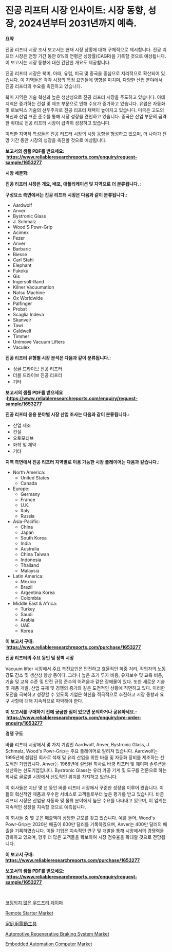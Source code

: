 <p><h1>진공 리프터 시장 인사이트: 시장 동향, 성장, 2024년부터 2031년까지 예측.</h1></p><p><strong>요약</strong></p>
<p><p>진공 리프터 시장 조사 보고서는 현재 시장 상황에 대해 구체적으로 제시합니다. 진공 리프터 시장은 전망 기간 동안 8%의 연평균 성장률(CAGR)을 기록할 것으로 예상됩니다. 이 보고서는 시장 동향에 대한 간단한 개요도 제공합니다.</p><p>진공 리프터 시장은 북미, 아태, 유럽, 미국 및 중국을 중심으로 지리적으로 확산되어 있습니다. 이 지역들은 각각 시장의 특정 요인들에 영향을 미치며, 다양한 산업 분야에서 진공 리프터의 수요를 촉진하고 있습니다.</p><p>북미 지역은 기술 혁신과 높은 생산성으로 진공 리프터 시장을 주도하고 있습니다. 아태 지역은 증가하는 건설 및 제조 부문으로 인해 수요가 증가하고 있습니다. 유럽은 자동화 및 로보틱스 기술의 선두주자로 진공 리프터 채택이 높아지고 있습니다. 미국은 고도의 혁신과 산업 표준 준수를 통해 시장 성장을 견인하고 있습니다. 중국은 산업 부문의 급격한 확대로 진공 리프터 시장이 급격히 성장하고 있습니다.</p><p>이러한 지역적 특성들은 진공 리프터 시장의 시장 동향을 형성하고 있으며, 더 나아가 전망 기간 동안 시장의 성장을 촉진할 것으로 예상됩니다.</p></p>
<p><strong>보고서의 샘플 PDF를 받으세요: &nbsp;<a href="https://www.reliableresearchreports.com/enquiry/request-sample/1653277">https://www.reliableresearchreports.com/enquiry/request-sample/1653277</a></strong></p>
<p><strong>시장 세분화:</strong></p>
<p><strong> 진공 리프터 시장은 개요, 배포, 애플리케이션 및 지역으로 더 분류됩니다. :</strong></p>
<p><strong>구성요소 측면에서는 진공 리프터 시장은 다음과 같이 분류됩니다.:</strong></p>
<p><ul><li>Aardwolf</li><li>Anver</li><li>Bystronic Glass</li><li>J. Schmalz</li><li>Wood'S Powr-Grip</li><li>Acimex</li><li>Fezer</li><li>Anver</li><li>Barbaric</li><li>Biesse</li><li>Carl Stahl</li><li>Elephant</li><li>Fukoku</li><li>Gis</li><li>Ingersoll-Rand</li><li>Kilner Vacuumation</li><li>Natsu Machine</li><li>Ox Worldwide</li><li>Palfinger</li><li>Probst</li><li>Scaglia Indeva</li><li>Skanveir</li><li>Tawi</li><li>Caldwell</li><li>Timmer</li><li>Unimove Vacuum Lifters</li><li>Vaculex</li></ul></p>
<p><strong> 진공 리프터 유형별 시장 분석은 다음과 같이 분류됩니다.:</strong></p>
<p><ul><li>싱글 드라이브 진공 리프터</li><li>더블 드라이브 진공 리프터</li><li>기타</li></ul></p>
<p><strong>보고서의 샘플 PDF를 받으세요 :<a href="https://www.reliableresearchreports.com/enquiry/request-sample/1653277">https://www.reliableresearchreports.com/enquiry/request-sample/1653277</a></strong></p>
<p><strong> 진공 리프터 응용 분야별 시장 산업 조사는 다음과 같이 분류됩니다.:</strong></p>
<p><ul><li>산업 제조</li><li>건설</li><li>오토모티브</li><li>화학 및 제약</li><li>기타</li></ul></p>
<p><strong>지역 측면에서 진공 리프터 지역별로 이용 가능한 시장 플레이어는 다음과 같습니다.:</strong></p>
<p><ul>
    <li>
        North America:
        <ul>
            <li>United States</li>
            <li>Canada</li>
        </ul>
    </li>
    <li>
        Europe:
        <ul>
            <li>Germany</li>
            <li>France</li>
            <li>U.K.</li>
            <li>Italy</li>
            <li>Russia</li>
        </ul>
    </li>
    <li>
        Asia-Pacific:
        <ul>
            <li>China</li>
            <li>Japan</li>
            <li>South Korea</li>
            <li>India</li>
            <li>Australia</li>
            <li>China Taiwan</li>
            <li>Indonesia</li>
            <li>Thailand</li>
            <li>Malaysia</li>
        </ul>
    </li>
    <li>
        Latin America:
        <ul>
            <li>Mexico</li>
            <li>Brazil</li>
            <li>Argentina Korea</li>
            <li>Colombia</li>
        </ul>
    </li>
    <li>
        Middle East & Africa:
        <ul>
            <li>Turkey</li>
            <li>Saudi</li>
            <li>Arabia</li>
            <li>UAE</li>
            <li>Korea</li>
        </ul>
    </li>
    </ul></p>
<p><strong>이 보고서 구매: &nbsp;<a href="https://www.reliableresearchreports.com/purchase/1653277">https://www.reliableresearchreports.com/purchase/1653277</a></strong></p>
<p><strong>진공 리프터의 주요 동인 및 장벽 시장</strong></p>
<p><p>Vacuum lifter 시장에서 주요 촉진요인은 안전하고 효율적인 하중 처리, 작업자의 노동 강도 감소 및 생산성 향상 등이다. 그러나 높은 초기 투자 비용, 유지보수 및 교육 비용, 기술 및 교육 수준 및 안전 규정 준수의 어려움과 같은 장애물이 있다. 또한 새로운 기술 및 제품 개발, 산업 규제 및 경쟁의 증가와 같은 도전적인 상황에 직면하고 있다. 이러한 도전을 극복하고 성장할 수 있도록 기업은 혁신을 적극적으로 추진하고 시장 동향과 요구 사항에 대해 지속적으로 파악해야 한다.</p></p>
<p><strong>이 보고서를 구매하기 전에 궁금한 점이 있으면 문의하거나 공유하세요.: &nbsp;<a href="https://www.reliableresearchreports.com/enquiry/pre-order-enquiry/1653277">https://www.reliableresearchreports.com/enquiry/pre-order-enquiry/1653277</a></strong></p>
<p><strong>경쟁 구도</strong></p>
<p><p>바쿰 리프터 시장에서 몇 가지 기업인 Aardwolf, Anver, Bystronic Glass, J. Schmalz, Wood's Powr-Grip는 주요 플레이어로 알려져 있습니다. Aardwolf는 1995년에 설립된 회사로 석재 및 유리 산업을 위한 바쿰 및 자동화 장비를 제조하는 선도적인 기업입니다. Anver는 1968년에 설립된 회사로 바쿰 리프터 및 웨이퍼 솔루션을 생산하는 선도기업입니다. Bystronic Glass는 유리 가공 기계 및 도구를 전문으로 하는 회사로 글로벌 시장에서 선도적인 위치를 차지하고 있습니다.</p><p>이 회사들은 지난 몇 년 동안 바쿰 리프터 시장에서 꾸준한 성장을 이루어 왔습니다. 이들의 혁신적인 제품과 우수한 서비스로 고객들로부터 높은 평가를 받고 있습니다. 바쿰 리프터 시장은 산업용 자동화 및 물류 분야에서 높은 수요를 나타내고 있으며, 이 업계는 지속적인 성장을 지속할 것으로 예측됩니다.</p><p>이 회사들 중 몇 곳은 매출액이 상당한 규모를 갖고 있습니다. 예를 들어, Wood's Powr-Grip는 2020년 매출이 600만 달러를 기록하였으며, Anver는 400만 달러의 매출을 기록하였습니다. 이들 기업은 지속적인 연구 및 개발을 통해 시장에서의 경쟁력을 강화하고 있으며, 향후 더 많은 고객들을 확보하여 시장 점유율을 확대할 것으로 전망됩니다.</p></p>
<p><strong>이 보고서 구매: &nbsp; <a href="https://www.reliableresearchreports.com/purchase/1653277">https://www.reliableresearchreports.com/purchase/1653277</a></strong></p>
<p><strong>보고서의 샘플 PDF를 받으세요: &nbsp;<a href="https://www.reliableresearchreports.com/enquiry/request-sample/1653277">https://www.reliableresearchreports.com/enquiry/request-sample/1653277</a></strong><strong></strong></p>
<p>&nbsp;</p>
<p><p><a href="https://github.com/vs10l4sfg5c/Market-Research-Report-List-1/blob/main/612562210724.md">코팅되지 않은 우드프리 페이퍼</a></p><p><a href="https://issuu.com/reportprime-2/docs/remote-starter-market-size-2030.pptx">Remote Starter Market</a></p><p><a href="https://medium.com/@camron674/%E5%AE%B6%E5%BA%AD%E7%94%A8%E9%9B%BB%E5%8B%95%E5%B7%A5%E5%85%B7%E5%B8%82%E5%A0%B4%E5%B1%95%E6%9C%9B-%E6%A5%AD%E7%95%8C%E6%A6%82%E8%A6%81%E3%81%A8%E4%BA%88%E6%B8%AC-2024%E5%B9%B4%E3%81%8B%E3%82%892031%E5%B9%B4-b48402ba9c6f">家庭用電動工具</a></p><p><a href="https://issuu.com/reportprime-2/docs/automotive-regenerative-braking-system-market-size">Automotive Regenerative Braking System Market</a></p><p><a href="https://github.com/Krish2023na/Market-Research-Report-List-3/blob/main/embedded-automation-computer-market.md">Embedded Automation Computer Market</a></p></p>